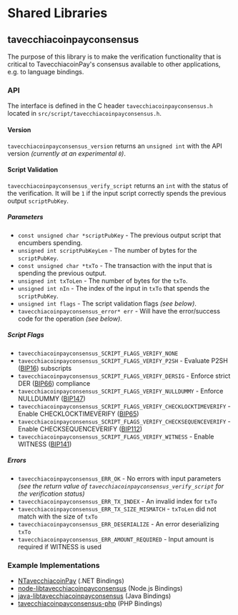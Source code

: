 Shared Libraries
================

## tavecchiacoinpayconsensus

The purpose of this library is to make the verification functionality that is critical to TavecchiacoinPay's consensus available to other applications, e.g. to language bindings.

### API

The interface is defined in the C header `tavecchiacoinpayconsensus.h` located in  `src/script/tavecchiacoinpayconsensus.h`.

#### Version

`tavecchiacoinpayconsensus_version` returns an `unsigned int` with the API version *(currently at an experimental `0`)*.

#### Script Validation

`tavecchiacoinpayconsensus_verify_script` returns an `int` with the status of the verification. It will be `1` if the input script correctly spends the previous output `scriptPubKey`.

##### Parameters
- `const unsigned char *scriptPubKey` - The previous output script that encumbers spending.
- `unsigned int scriptPubKeyLen` - The number of bytes for the `scriptPubKey`.
- `const unsigned char *txTo` - The transaction with the input that is spending the previous output.
- `unsigned int txToLen` - The number of bytes for the `txTo`.
- `unsigned int nIn` - The index of the input in `txTo` that spends the `scriptPubKey`.
- `unsigned int flags` - The script validation flags *(see below)*.
- `tavecchiacoinpayconsensus_error* err` - Will have the error/success code for the operation *(see below)*.

##### Script Flags
- `tavecchiacoinpayconsensus_SCRIPT_FLAGS_VERIFY_NONE`
- `tavecchiacoinpayconsensus_SCRIPT_FLAGS_VERIFY_P2SH` - Evaluate P2SH ([BIP16](https://github.com/tavecchiacoinpay/bips/blob/master/bip-0016.mediawiki)) subscripts
- `tavecchiacoinpayconsensus_SCRIPT_FLAGS_VERIFY_DERSIG` - Enforce strict DER ([BIP66](https://github.com/tavecchiacoinpay/bips/blob/master/bip-0066.mediawiki)) compliance
- `tavecchiacoinpayconsensus_SCRIPT_FLAGS_VERIFY_NULLDUMMY` - Enforce NULLDUMMY ([BIP147](https://github.com/tavecchiacoinpay/bips/blob/master/bip-0147.mediawiki))
- `tavecchiacoinpayconsensus_SCRIPT_FLAGS_VERIFY_CHECKLOCKTIMEVERIFY` - Enable CHECKLOCKTIMEVERIFY ([BIP65](https://github.com/tavecchiacoinpay/bips/blob/master/bip-0065.mediawiki))
- `tavecchiacoinpayconsensus_SCRIPT_FLAGS_VERIFY_CHECKSEQUENCEVERIFY` - Enable CHECKSEQUENCEVERIFY ([BIP112](https://github.com/tavecchiacoinpay/bips/blob/master/bip-0112.mediawiki))
- `tavecchiacoinpayconsensus_SCRIPT_FLAGS_VERIFY_WITNESS` - Enable WITNESS ([BIP141](https://github.com/tavecchiacoinpay/bips/blob/master/bip-0141.mediawiki))

##### Errors
- `tavecchiacoinpayconsensus_ERR_OK` - No errors with input parameters *(see the return value of `tavecchiacoinpayconsensus_verify_script` for the verification status)*
- `tavecchiacoinpayconsensus_ERR_TX_INDEX` - An invalid index for `txTo`
- `tavecchiacoinpayconsensus_ERR_TX_SIZE_MISMATCH` - `txToLen` did not match with the size of `txTo`
- `tavecchiacoinpayconsensus_ERR_DESERIALIZE` - An error deserializing `txTo`
- `tavecchiacoinpayconsensus_ERR_AMOUNT_REQUIRED` - Input amount is required if WITNESS is used

### Example Implementations
- [NTavecchiacoinPay](https://github.com/NicolasDorier/NTavecchiacoinPay/blob/master/NTavecchiacoinPay/Script.cs#L814) (.NET Bindings)
- [node-libtavecchiacoinpayconsensus](https://github.com/bitpay/node-libtavecchiacoinpayconsensus) (Node.js Bindings)
- [java-libtavecchiacoinpayconsensus](https://github.com/dexX7/java-libtavecchiacoinpayconsensus) (Java Bindings)
- [tavecchiacoinpayconsensus-php](https://github.com/Bit-Wasp/tavecchiacoinpayconsensus-php) (PHP Bindings)
